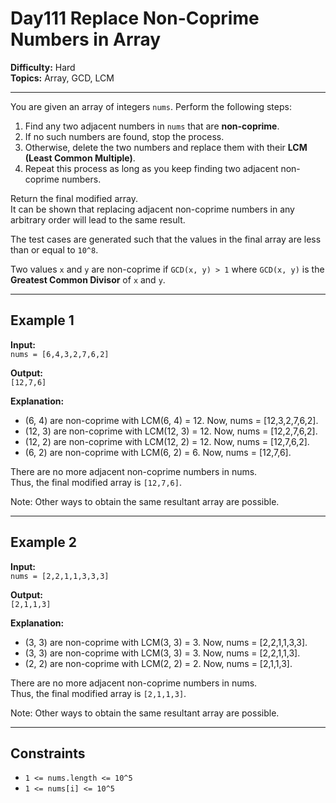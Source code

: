 
# Day111 Replace Non-Coprime Numbers in Array

**Difficulty:** Hard  
**Topics:** Array, GCD, LCM  

---

You are given an array of integers `nums`. Perform the following steps:

1. Find any two adjacent numbers in `nums` that are **non-coprime**.  
2. If no such numbers are found, stop the process.  
3. Otherwise, delete the two numbers and replace them with their **LCM (Least Common Multiple)**.  
4. Repeat this process as long as you keep finding two adjacent non-coprime numbers.  

Return the final modified array.  
It can be shown that replacing adjacent non-coprime numbers in any arbitrary order will lead to the same result.  

The test cases are generated such that the values in the final array are less than or equal to `10^8`.

Two values `x` and `y` are non-coprime if `GCD(x, y) > 1` where `GCD(x, y)` is the **Greatest Common Divisor** of `x` and `y`.

---

## Example 1

**Input:**  
`nums = [6,4,3,2,7,6,2]`

**Output:**  
`[12,7,6]`

**Explanation:**  
- (6, 4) are non-coprime with LCM(6, 4) = 12. Now, nums = [12,3,2,7,6,2].  
- (12, 3) are non-coprime with LCM(12, 3) = 12. Now, nums = [12,2,7,6,2].  
- (12, 2) are non-coprime with LCM(12, 2) = 12. Now, nums = [12,7,6,2].  
- (6, 2) are non-coprime with LCM(6, 2) = 6. Now, nums = [12,7,6].  

There are no more adjacent non-coprime numbers in nums.  
Thus, the final modified array is `[12,7,6]`.  

Note: Other ways to obtain the same resultant array are possible.

---

## Example 2

**Input:**  
`nums = [2,2,1,1,3,3,3]`

**Output:**  
`[2,1,1,3]`

**Explanation:**  
- (3, 3) are non-coprime with LCM(3, 3) = 3. Now, nums = [2,2,1,1,3,3].  
- (3, 3) are non-coprime with LCM(3, 3) = 3. Now, nums = [2,2,1,1,3].  
- (2, 2) are non-coprime with LCM(2, 2) = 2. Now, nums = [2,1,1,3].  

There are no more adjacent non-coprime numbers in nums.  
Thus, the final modified array is `[2,1,1,3]`.  

Note: Other ways to obtain the same resultant array are possible.

---

## Constraints

- `1 <= nums.length <= 10^5`  
- `1 <= nums[i] <= 10^5`  
